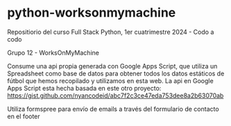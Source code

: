 # python-worksonmymachine
Repositiorio del curso Full Stack Python, 1er cuatrimestre 2024 - Codo a codo

Grupo 12 - WorksOnMyMachine

Consume una api propia generada con Google Apps Script, que utiliza un Spreadsheet como base de datos para obtener todos los datos estáticos de fútbol que hemos recopilado y utilizamos en esta web. La api en Google Apps Script esta hecha basada en este otro proyecto:
https://gist.github.com/nyancodeid/abc7f2c3ce47eda753dee8a2b63070ab


Utiliza formspree para envío de emails a través del formulario de contacto en el footer